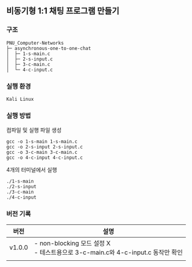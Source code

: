 ## 비동기형 1:1 채팅 프로그램 만들기
### 구조
```
PNU_Computer-Networks
├─ asynchronous-one-to-one-chat
│  ├─ 1-s-main.c
│  ├─ 2-s-input.c
│  ├─ 3-c-main.c
│  └─ 4-c-input.c
```

### 실행 환경
```Kali Linux```

### 실행 방법
컴파일 및 실행 파일 생성
```
gcc -o 1-s-main 1-s-main.c
gcc -o 2-s-input 2-s-input.c
gcc -o 3-c-main 3-c-main.c
gcc -o 4-c-input 4-c-input.c
```
4개의 터미널에서 실행
```
./1-s-main
./2-s-input
./3-c-main
./4-c-input
```

###  버전 기록
|버전|설명|
|--|--|
|v1.0.0|- non-blocking 모드 설정 X <br /> - 테스트용으로 3-c-main.c와 4-c-input.c 동작만 확인|
|||
